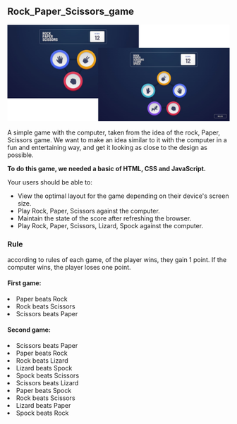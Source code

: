 ## Rock_Paper_Scissors_game

![Design preview for the Rock, Paper, Scissors coding challenge](./README-IMAGE.png)

A simple game with the computer, taken from the idea of the rock, Paper, Scissors game. We want to make an idea similar to it with the computer in a fun and entertaining way, and get it looking as close to the design as possible.


**To do this game, we needed a basic of HTML, CSS and JavaScript.**

Your users should be able to:

- View the optimal layout for the game depending on their device's screen size.
- Play Rock, Paper, Scissors against the computer.
- Maintain the state of the score after refreshing the browser.
- Play Rock, Paper, Scissors, Lizard, Spock against the computer.

### Rule
according to rules of each game, of the player wins, they gain 1 point. If the computer wins, the player loses one point.

#### First game:

<li>Paper beats Rock</li>
<li>Rock beats Scissors</li>
<li>Scissors beats Paper</li>

#### Second game:

<li>Scissors beats Paper</li>
<li>Paper beats Rock</li>
<li>Rock beats Lizard</li>
<li>Lizard beats Spock</li>
<li>Spock beats Scissors</li>
<li>Scissors beats Lizard</li>
<li>Paper beats Spock</li>
<li>Rock beats Scissors</li>
<li>Lizard beats Paper</li>
<li>Spock beats Rock</li>
